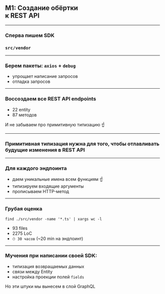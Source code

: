 ## M1: Создание обёртки <br/>к REST API

-----

### Сперва пишем SDK

### `src/vendor`

-----

### Берем пакеты: `axios` + `debug`

- упрощает написание запросов
- отладка запросов

-----

### Воссоздаем все REST API endpoints

- 22 entity
- 87 методов

И не забываем про примитивную типизацию ☝️ <!-- .element: class="fragment orange" -->

-----

### Примитивная типизация нужна для того, чтобы отлавливать будущие изменения в REST API <!-- .element: class="green" -->

-----

### Для каждого эндпоинта <!-- .element: class="orange" -->

- даем уникальные имена всем функциям ☝️ <!-- .element: class="fragment" -->
- типизируем входящие аргументы <!-- .element: class="fragment" -->
- прописываем HTTP-метод <!-- .element: class="fragment" -->

-----

### Грубая оценка

`find ./src/vendor -name '*.ts' | xargs wc -l`

- 93 files
- 2275 LoC
- `⏱ 30 часов` (~20 min на эндпоинт)

-----

### Мучения при написании своей SDK: <!-- .element: class="red" -->

- типизация возвращаемых данных
- связи между Entity
- настройка проекции полей `fields`

Но эти штуки мы вынесем в слой GraphQL <!-- .element: class="fragment green" -->
